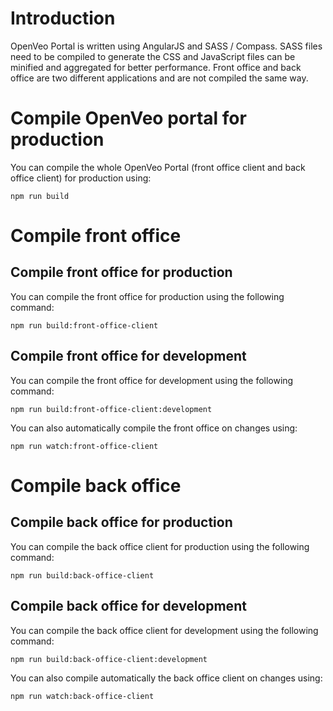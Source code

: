 # Introduction

OpenVeo Portal is written using AngularJS and SASS / Compass. SASS files need to be compiled to generate the CSS and JavaScript files can be minified and aggregated for better performance. Front office and back office are two different applications and are not compiled the same way.

# Compile OpenVeo portal for production

You can compile the whole OpenVeo Portal (front office client and back office client) for production using:

    npm run build

# Compile front office

## Compile front office for production

You can compile the front office for production using the following command:

    npm run build:front-office-client

## Compile front office for development

You can compile the front office for development using the following command:

    npm run build:front-office-client:development

You can also automatically compile the front office on changes using:

    npm run watch:front-office-client

# Compile back office

## Compile back office for production

You can compile the back office client for production using the following command:

    npm run build:back-office-client

## Compile back office for development

You can compile the back office client for development using the following command:

    npm run build:back-office-client:development

You can also compile automatically the back office client on changes using:

    npm run watch:back-office-client
